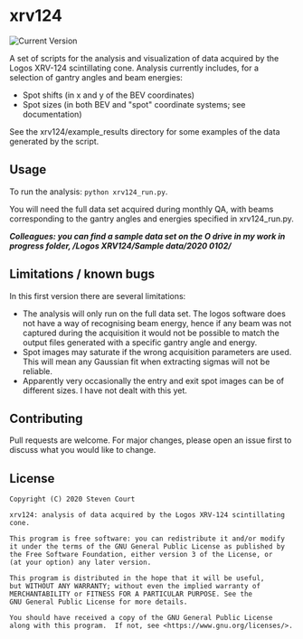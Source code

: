 # xrv124

![Current Version](https://img.shields.io/badge/version-0.1.0-green.svg)

A set of scripts for the analysis and visualization of data acquired by the Logos XRV-124 scintillating cone. Analysis currently includes, for a selection of gantry angles and beam energies:

  * Spot shifts (in x and y of the BEV coordinates)
  * Spot sizes (in both BEV and "spot" coordinate systems; see documentation)  

See the xrv124/example_results directory for some examples of the data generated by the script.


## Usage
To run the analysis: ```python xrv124_run.py```.  

You will need the full data set acquired during monthly QA, with beams corresponding to the gantry angles and energies specified in xrv124_run.py.  

***Colleagues: you can find a sample data set on the O drive in my work in progress folder, /Logos XRV124/Sample data/2020 0102/***


## Limitations / known bugs
In this first version there are several limitations:

  * The analysis will only run on the full data set. The logos software does not have a way of recognising beam energy, hence if any beam was not captured during the acquisition it would not be possible to match the output files generated with a specific gantry angle and energy.
  * Spot images may saturate if the wrong acquisition parameters are used. This will mean any Gaussian fit when extracting sigmas will not be reliable.
  * Apparently very occasionally the entry and exit spot images can be of different sizes. I have not dealt with this yet.

## Contributing
Pull requests are welcome. For major changes, please open an issue first to discuss what you would like to change.


## License
```
Copyright (C) 2020 Steven Court

xrv124: analysis of data acquired by the Logos XRV-124 scintillating cone.

This program is free software: you can redistribute it and/or modify
it under the terms of the GNU General Public License as published by
the Free Software Foundation, either version 3 of the License, or
(at your option) any later version.

This program is distributed in the hope that it will be useful,
but WITHOUT ANY WARRANTY; without even the implied warranty of
MERCHANTABILITY or FITNESS FOR A PARTICULAR PURPOSE. See the
GNU General Public License for more details.

You should have received a copy of the GNU General Public License
along with this program.  If not, see <https://www.gnu.org/licenses/>.
```

